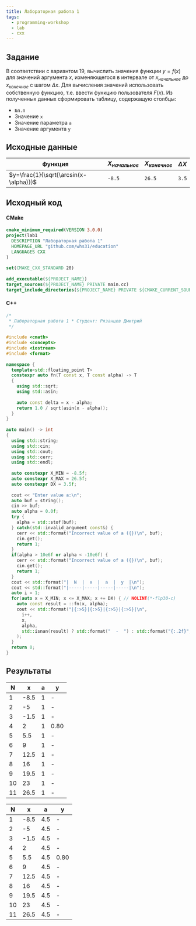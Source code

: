 ```yaml
---
title: Лабораторная работа 1
tags:
  - programming-workshop
  - lab
  - cxx
---
```

## Задание
В соответствии с вариантом 19, вычислить значения функции $y = f(x)$ для значений аргумента $x$, изменяющегося в интервале от $x_{начальное}$ до $x_{конечное}$ с шагом $\Delta x$. Для вычисления значений использовать собственную функцию, т.е. ввести функцию пользователя $F(x)$. Из полученных данных сформировать таблицу, содержащую столбцы: 
- `№п.п` 
- Значение `x`
- Значение параметра `a`
- Значение аргумента `y`

## Исходные данные 

| Функция                                | $X_{начальное}$ | $X_{конечное}$ | $\Delta X$ |
| -------------------------------------- | --------------- | -------------- | ---------- |
| $y=\frac{1}{\sqrt{\arcsin(x-\alpha)}}$ | `-8.5`          | `26.5`         | `3.5`      |

## Исходный код
#### CMake
```cmake
cmake_minimum_required(VERSION 3.0.0)  
project(lab1  
  DESCRIPTION "Лабораторная работа 1"  
  HOMEPAGE_URL "github.com/whs31/education"  
  LANGUAGES CXX  
)  
  
set(CMAKE_CXX_STANDARD 20)  
  
add_executable(${PROJECT_NAME})  
target_sources(${PROJECT_NAME} PRIVATE main.cc)  
target_include_directories(${PROJECT_NAME} PRIVATE ${CMAKE_CURRENT_SOURCE_DIR})
```

#### C++
```cpp
/*  
 * Лабораторная работа 1 * Студент: Рязанцев Дмитрий 
 */  
 
#include <cmath>  
#include <concepts>  
#include <iostream>  
#include <format>  
  
namespace {  
  template<std::floating_point T>  
  constexpr auto fn(T const x, T const alpha) -> T  
  {  
    using std::sqrt;  
    using std::asin;  
  
    auto const delta = x - alpha;  
    return 1.0 / sqrt(asin(x - alpha));  
  }
}  
  
auto main() -> int  
{  
  using std::string;  
  using std::cin;  
  using std::cout;  
  using std::cerr;  
  using std::endl;  
  
  auto constexpr X_MIN = -8.5f;  
  auto constexpr X_MAX = 26.5f;  
  auto constexpr DX = 3.5f;  
  
  cout << "Enter value a:\n";  
  auto buf = string();  
  cin >> buf;  
  auto alpha = 0.0f;  
  try {  
    alpha = std::stof(buf);  
  } catch(std::invalid_argument const&) {  
    cerr << std::format("Incorrect value of a ({})\n", buf);  
    cin.get();  
    return 1;  
  }  
  if(alpha > 10e6f or alpha < -10e6f) {  
    cerr << std::format("Incorrect value of a ({})\n", buf);  
    cin.get();  
    return 1;  
  }  
  cout << std::format("|  N  |  x  |  a  |  y  |\n");  
  cout << std::format("|-----|-----|-----|-----|\n");  
  auto i = 1;  
  for(auto x = X_MIN; x <= X_MAX; x += DX) { // NOLINT(*-flp30-c)  
    auto const result = ::fn(x, alpha);  
    cout << std::format("|{:>5}|{:>5}|{:>5}|{:>5}|\n",  
      i++,  
      x,  
      alpha,  
      std::isnan(result) ? std::format("  -  ") : std::format("{:.2f}", result)  
    );  
  }  
  return 0;  
}
```
## Результаты
| N   | x    | a   | y    |
| --- | ---- | --- | ---- |
| 1   | -8.5 | 1   | -    |
| 2   | -5   | 1   | -    |
| 3   | -1.5 | 1   | -    |
| 4   | 2    | 1   | 0.80 |
| 5   | 5.5  | 1   | -    |
| 6   | 9    | 1   | -    |
| 7   | 12.5 | 1   | -    |
| 8   | 16   | 1   | -    |
| 9   | 19.5 | 1   | -    |
| 10  | 23   | 1   | -    |
| 11  | 26.5 | 1   | -    |

|  N  |  x  |  a  |  y  |
|-----|-----|-----|-----|
|    1| -8.5|  4.5|  -  |
|    2|   -5|  4.5|  -  |
|    3| -1.5|  4.5|  -  |
|    4|    2|  4.5|  -  |
|    5|  5.5|  4.5| 0.80|
|    6|    9|  4.5|  -  |
|    7| 12.5|  4.5|  -  |
|    8|   16|  4.5|  -  |
|    9| 19.5|  4.5|  -  |
|   10|   23|  4.5|  -  |
|   11| 26.5|  4.5|  -  |
